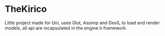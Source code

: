 # TheKirico
Little project made for Uni, uses Glut, Assimp and DevIL to load and render models, all api are incapsulated in the engine.h framework.
